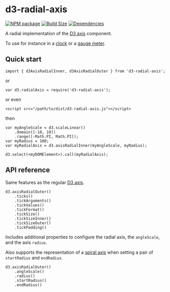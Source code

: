 d3-radial-axis
==============

[![NPM package][npm-img]][npm-url]
[![Build Size][build-size-img]][build-size-url]
[![Dependencies][dependencies-img]][dependencies-url]

A radial implementation of the [D3 axis](https://github.com/d3/d3-axis) component.

To use for instance in a [clock](https://bl.ocks.org/vasturiano/118e167e9bc93356221f67905c87cd6f) or a [gauge meter](https://bl.ocks.org/vasturiano/979b96ddd4f1461458bc3669528d0edc).

## Quick start

```
import { d3AxisRadialInner, d3AxisRadialOuter } from 'd3-radial-axis';
```
or
```
var d3.radialAxis = require('d3-radial-axis');
```
or even
```
<script src="/path/to/dist/d3-radial-axis.js"></script>
```
then
```
var myAngleScale = d3.scaleLinear()
    .domain([-10, 10])
    .range([-Math.PI, Math.PI]);
var myRadius = 100;
var myRadialAxis = d3.axisRadialInner(myAngleScale, myRadius);

d3.select(<myDOMElement>).call(myRadialAxis);
```

## API reference

Same features as the regular [D3 axis](https://github.com/d3/d3-axis#api-reference).

```
d3.axisRadialOuter()
    .ticks()
    .tickArguments()
    .tickValues()
    .tickFormat()
    .tickSize()
    .tickSizeInner()
    .tickSizeOuter()
    .tickPadding()
```

Includes additional properties to configure the radial axis, the `angleScale`, and the axis `radius`.

Also supports the representation of a [spiral axis](https://vasturiano.github.io/d3-radial-axis/example/spiral-axis.html) when setting a pair of `startRadius` and `endRadius`.

```
d3.axisRadialOuter()
    .angleScale()
    .radius()
    .startRadius()
    .endRadius()
```

[npm-img]: https://img.shields.io/npm/v/d3-radial-axis.svg
[npm-url]: https://npmjs.org/package/d3-radial-axis
[build-size-img]: https://img.shields.io/bundlephobia/minzip/d3-radial-axis.svg
[build-size-url]: https://bundlephobia.com/result?p=d3-radial-axis
[dependencies-img]: https://img.shields.io/david/vasturiano/d3-radial-axis.svg
[dependencies-url]: https://david-dm.org/vasturiano/d3-radial-axis
